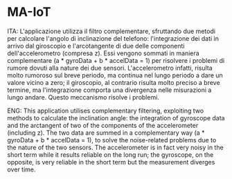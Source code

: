 # MA-IoT

ITA: L'applicazione utilizza il filtro complementare, sfruttando due metodi per calcolare l'angolo di inclinazione del telefono: l'integrazione dei dati in arrivo dal giroscopio e l'arcotangente di due delle componenti dell'accelerometro (compresa z). Essi vengono sommati in maniera complementare (a * gyroData + b * accelData = 1) per risolvere i problemi di rumore dovuti alla nature dei due sensori. L'accelerometro infatti, risulta molto rumoroso sul breve periodo, ma continua nel lungo periodo a dare un valore vicino a zero; il giroscopio, al contrario risulta molto preciso a breve termine, ma l'integrazione comporta una divergenza nelle misurazioni a lungo andare. Questo meccanismo risolve i problemi.

ENG: This application utilises complementary filtering, exploiting two methods to calculate the inclination angle: the integration of gyroscope data and the arctangent of two of the components of the accelerometer (including z). The two data are summed in a complementary way (a * gyroData + b * accelData = 1), to solve the noise-related problems due to the nature of the two sensors. The accelerometer is in fact very noisy in the short term while it results reliable on the long run; the gyroscope, on the opposite, is very reliable in the short term but the measurement diverges over time.
